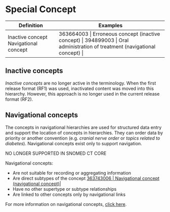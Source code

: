 # Special Concept

| Definition                            | Examples                                                                                                                     |
| ------------------------------------- | ---------------------------------------------------------------------------------------------------------------------------- |
| Inactive concept Navigational concept | 363664003 \| Erroneous concept (inactive concept) \| 394899003 \| Oral administration of treatment (navigational concept) \| |

## Inactive concepts

_Inactive concepts_ are no longer active in the terminology. When the first release format (RF1) was used, inactivated content was moved into this hierarchy. However, this approach is no longer used in the current release format (RF2).

## Navigational concepts

The concepts in navigational hierarchies are used for structured data entry and support the location of concepts in hierarchies. They can order data by priority or another convention (e.g. _cranial nerve order_ or _topics related to diabetes_). Navigational concepts exist only to support navigation.

NO LONGER SUPPORTED IN SNOMED CT CORE

Navigational concepts:

* Are not suitable for recording or aggregating information
* Are direct subtypes of the concept [363743006 | Navigational concept (navigational concept)|](http://snomed.info/id/363743006)
* Have no other supertype or subtype relationships
* Are linked to other concepts only by navigational links

For more information on navigational concepts, [click here](../../../Grouper-Concept_174691686.html).
